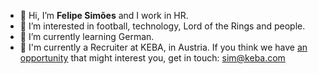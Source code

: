 - 👋 Hi, I’m **Felipe Simões** and I work in HR.
- 👀 I’m interested in football, technology, Lord of the Rings and people.
- 🌱 I’m currently learning German.
- 💼 I'm currently a Recruiter at KEBA, in Austria. If you think we have [an opportunity](https://www.keba.com/de/corporate/career/aktuelle-jobs) that might interest you, get in touch: sim@keba.com


<!---
fesimoes/fesimoes is a ✨ special ✨ repository because its `README.md` (this file) appears on your GitHub profile.
You can click the Preview link to take a look at your changes.
--->
